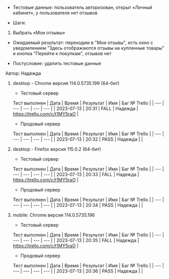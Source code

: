 * Тестовые данные: пользователь авторизован, открыт «Личный кабинет», у пользователя нет отзывов

* Шаги:
1.	Выбрать «Мои отзывы»

* Ожидаемый результат: переходим в "Мои отзывы", есть окно с уведомлением "Здесь отображаются отзывы на купленные товары" и кнопка "Перейти к покупкам", отзывов нет

* Постусловие: удалить тестовые данные

Автор: Надежда

1) desktop - Chrome версия 114.0.5735.199 (64-бит)

	* Тестовый сервер 

	Тест выполнен
	| Дата | Время | Результат | Имя | Баг № Trello |
	| --- | --- | --- | --- | --- |
	| 2023-07-13 | 20:31 | FALL | Надежда | https://trello.com/c/t1MY5raO | 

	* Продовый сервер

	Тест выполнен
	| Дата | Время | Результат | Имя | Баг № Trello |
	| --- | --- | --- | --- | --- |
	| 2023-07-13 | 20:32 | PASS | Надежда |  | 

2) desktop - Firefox версия 115.0.2 (64-бит)

	* Тестовый сервер 

	Тест выполнен
	| Дата | Время | Результат | Имя | Баг № Trello |
	| --- | --- | --- | --- | --- |
	| 2023-07-13 | 20:33 | FALL | Надежда | https://trello.com/c/t1MY5raO | 

	* Продовый сервер 

	Тест выполнен
	| Дата | Время | Результат | Имя | Баг № Trello |
	| --- | --- | --- | --- | --- |
	| 2023-07-13 | 20:34 | PASS | Надежда |  | 

3) mobile: Chrome версия 114.0.5735.196

	* Тестовый сервер 

	Тест выполнен
	| Дата | Время | Результат | Имя | Баг № Trello |
	| --- | --- | --- | --- | --- |
	| 2023-07-13 | 20:35 | FALL | Надежда | https://trello.com/c/t1MY5raO | 

	* Продовый сервер 

	Тест выполнен
	| Дата | Время | Результат | Имя | Баг № Trello |
	| --- | --- | --- | --- | --- |
	| 2023-07-13 | 20:36 | PASS | Надежда |  | 
